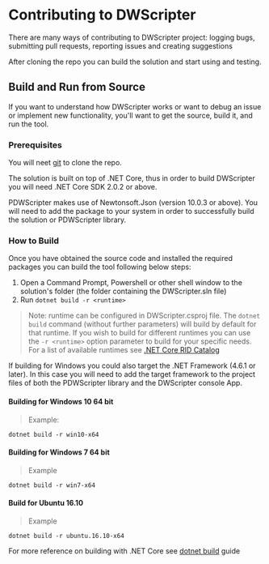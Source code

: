 # **Contributing to DWScripter**

There are many ways of contributing to DWScripter project: logging bugs, submitting pull requests, reporting issues and creating suggestions

After cloning the repo you can build the solution and start using and testing.

## **Build and Run from Source**

If you want to understand how DWScripter works or want to debug an issue or implement new functionality, you'll want to get the source, build it, and run the tool.

### **Prerequisites**

You will neet [git](https://git-scm.com/) to clone the repo.

The solution is built on top of .NET Core, thus in order to build DWScripter you will need .NET Core SDK 2.0.2 or above.

PDWScripter makes use of Newtonsoft.Json (version 10.0.3 or above). You will need to add the package to your system in order to successfully build the solution or PDWScripter library.

### **How to Build**

Once you have obtained the source code and installed the required packages you can build the tool following below steps:

1. Open a Command Prompt, Powershell or other shell window to the solution's folder (the folder containing the DWScripter.sln file)
2. Run `dotnet build -r <runtime>`

> Note: runtime can be configured in DWScripter.csproj file. The `dotnet build` command (without further parameters) will build by default for that runtime. If you wish to build for different runtimes you can use the `-r <runtime>` option parameter to build for your specific needs. For a list of available runtimes see [.NET Core RID Catalog](https://docs.microsoft.com/en-us/dotnet/core/rid-catalog)

If building for Windows you could also target the .NET Framework (4.6.1 or later). In this case you will need to add the target framework to the project files of both the PDWScripter library and the DWScripter console App.

#### **Building  for Windows 10 64 bit**

> Example:

```dotnet build -r win10-x64```

#### **Building for Windows 7 64 bit**

>Example

```dotnet build -r win7-x64```

#### **Build for Ubuntu 16.10**

> Example

```dotnet build -r ubuntu.16.10-x64```

For more reference on building with .NET Core see [dotnet build](https://docs.microsoft.com/en-us/dotnet/core/tools/dotnet-build?tabs=netcore2x) guide
